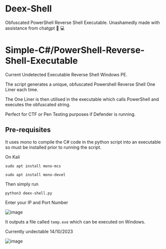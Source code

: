 # Deex-Shell
Obfuscated PowerShell Reverse Shell Executable. Unashamedly made with assistance from chatgpt 🧠 💻

# Simple-C#/PowerShell-Reverse-Shell-Executable
Current Undetected Executable Reverse Shell Windows PE. 

The script generates a unique, obfuscated Powershell Reverse Shell One Liner each time.

The One Liner is then utilised in the executable which calls PowerShell and executes the obfuscated string.


Perfect for CTF or Pen Testing purposes if Defender is running. 

## Pre-requisites

It uses mono to compile the C# code in the python script into an executable so must be installed prior to running the script. 

On Kali
```
sudo apt install mono-mcs

sudo apt install mono-devel
```

Then simply run 
```
python3 deex-shell.py

```
Enter your IP and Port Number

![image](https://github.com/deeexcee-io/Deex-Shell/assets/130473605/7288c047-32f4-4f5e-88be-e4250df798c5)

It outputs a file called `temp.exe` which can be executed on Windows.

Currently undectable 14/10/2023

![image](https://github.com/deeexcee-io/Deex-Shell/assets/130473605/92dd3499-c5d1-42b3-903b-c2f5e8d7e96e)

